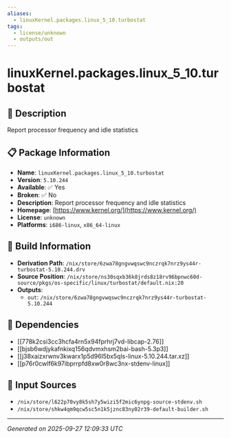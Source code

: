 ```yaml
---
aliases:
  - linuxKernel.packages.linux_5_10.turbostat
tags:
  - license/unknown
  - outputs/out
---
```


# linuxKernel.packages.linux_5_10.turbostat

## 📝 Description

Report processor frequency and idle statistics

## 📋 Package Information

- **Name**: `linuxKernel.packages.linux_5_10.turbostat`
- **Version**: `5.10.244`
- **Available**: ✅ Yes
- **Broken**: ✅ No
- **Description**: Report processor frequency and idle statistics
- **Homepage**: [https://www.kernel.org/](https://www.kernel.org/)
- **License**: `unknown`
- **Platforms**: `i686-linux`, `x86_64-linux`

## 🔧 Build Information

- **Derivation Path**: `/nix/store/6zwa78gngvwqswc9nczrqk7nrz9ys44r-turbostat-5.10.244.drv`
- **Source Position**: `/nix/store/ns30sqxb36k8jrds8z18rv96bpnwc60d-source/pkgs/os-specific/linux/turbostat/default.nix:20`
- **Outputs**:
  - `out`:  `/nix/store/6zwa78gngvwqswc9nczrqk7nrz9ys44r-turbostat-5.10.244`

## 🔗 Dependencies

- [[778k2csi3cc3hcfa4rn5x94fprhrj7vd-libcap-2.76]]
- [[bjsb6wdjykafnkixq156qdvmxhsm2bai-bash-5.3p3]]
- [[j38xaizxrwnv3kwarx1p5d96l5bx5qls-linux-5.10.244.tar.xz]]
- [[p76r0cwlf6k97ibprrpfd8xw0r8wc3nx-stdenv-linux]]

## 📁 Input Sources

- `/nix/store/l622p70vy8k5sh7y5wizi5f2mic6ynpg-source-stdenv.sh`
- `/nix/store/shkw4qm9qcw5sc5n1k5jznc83ny02r39-default-builder.sh`

---
*Generated on 2025-09-27 12:09:33 UTC*
